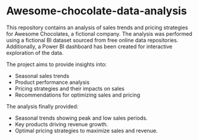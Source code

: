 # Awesome-chocolate-data-analysis
This repository contains an analysis of sales trends and pricing strategies for Awesome Chocolates, a fictional company. The analysis was performed using a fictional BI dataset sourced from free online data repositories. Additionally, a Power BI dashboard has been created for interactive exploration of the data.

The project aims to provide insights into:
* Seasonal sales trends
* Product performance analysis
* Pricing strategies and their impacts on sales
* Recommendations for optimizing sales and pricing

The analysis finally provided:
* Seasonal trends showing peak and low sales periods.
* Key products driving revenue growth.
* Optimal pricing strategies to maximize sales and revenue.
